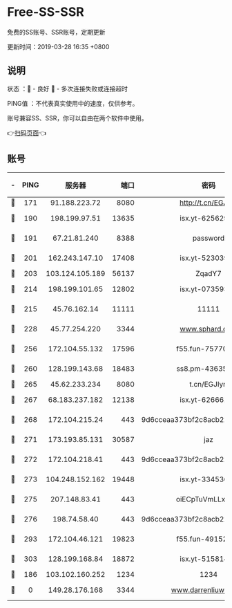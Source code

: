 # Free-SS-SSR

免费的SS账号、SSR账号，定期更新

更新时间：2019-03-28 16:35 +0800

## 说明

状态     ：🙂 - 良好 🙁 - 多次连接失败或连接超时

PING值   ：不代表真实使用中的速度，仅供参考。

账号兼容SS、SSR，你可以自由在两个软件中使用。

👉[扫码页面](https://liesauer.github.io/Free-SS-SSR/)👈

## 账号

|-|PING|服务器|端口|密码|加密方式|区域|
|:----:|:----:|:-----:|-----:|:----:|:----:|:----:|
|🙂|171|91.188.223.72|8080|http://t.cn/EGJIyrl|rc4-md5|RU|
|🙂|190|198.199.97.51|13635|isx.yt-62562937|aes-256-cfb|US|
|🙂|191|67.21.81.240|8388|password|aes-256-cfb|US|
|🙂|201|162.243.147.10|17408|isx.yt-52303968|aes-256-cfb|US|
|🙂|203|103.124.105.189|56137|ZqadY7|chacha20|US|
|🙂|214|198.199.101.65|12802|isx.yt-07359379|aes-256-cfb|US|
|🙂|215|45.76.162.14|11111|11111|aes-256-cfb|SG|
|🙂|228|45.77.254.220|3344|www.sphard.com|aes-256-cfb|SG|
|🙂|256|172.104.55.132|17596|f55.fun-75770427|aes-256-cfb|SG|
|🙂|260|128.199.143.68|18483|ss8.pm-43635590|aes-256-cfb|SG|
|🙂|265|45.62.233.234|8080|t.cn/EGJIyrl|rc4-md5|CA|
|🙂|267|68.183.237.182|12138|isx.yt-62666104|aes-256-cfb|SG|
|🙂|268|172.104.215.24|443|9d6cceaa373bf2c8acb22e60b6a58be6|aes-256-cfb|US|
|🙂|271|173.193.85.131|30587|jaz|aes-256-cfb|US|
|🙂|272|172.104.218.41|443|9d6cceaa373bf2c8acb22e60b6a58be6|aes-256-cfb|US|
|🙂|273|104.248.152.162|19448|isx.yt-33453660|aes-256-cfb|SG|
|🙂|275|207.148.83.41|443|oiECpTuVmLLxk4Ts|aes-256-cfb|AU|
|🙂|276|198.74.58.40|443|9d6cceaa373bf2c8acb22e60b6a58be6|aes-256-cfb|US|
|🙂|293|172.104.46.121|19823|f55.fun-49152560|aes-256-cfb|SG|
|🙂|303|128.199.168.84|18872|isx.yt-51581408|aes-256-cfb|SG|
|🙂|186|103.102.160.252|1234|1234|rc4-md5|JP|
|🙁|0|149.28.176.168|3344|www.darrenliuwei.com|aes-256-cfb|AU|
